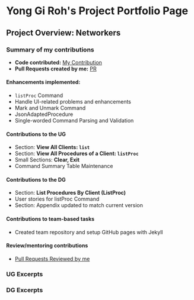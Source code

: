 # Yong Gi Roh's Project Portfolio Page

## Project Overview: Networkers

### Summary of my contributions
- **Code contributed:** [My Contribution](https://nus-cs2103-ay2122s2.github.io/tp-dashboard/?search=&sort=groupTitle&sortWithin=title&timeframe=commit&mergegroup=&groupSelect=groupByRepos&breakdown=true&checkedFileTypes=docs~functional-code~test-code~other&since=2022-02-18&tabOpen=true&tabType=authorship&tabAuthor=robinrojh&tabRepo=AY2122S2-CS2103T-W13-1%2Ftp%5Bmaster%5D&authorshipIsMergeGroup=false&authorshipFileTypes=docs~functional-code~test-code~other&authorshipIsBinaryFileTypeChecked=false)
- **Pull Requests created by me:** [PR](https://github.com/AY2122S2-CS2103T-W13-1/tp/pulls?q=is%3Apr+assignee%3Arobinrojh+)

#### Enhancements implemented:

- `listProc` Command
- Handle UI-related problems and enhancements
- Mark and Unmark Command
- JsonAdaptedProcedure
- Single-worded Command Parsing and Validation

#### Contributions to the UG

- Section: **View All Clients: `list`**
- Section: **View All Procedures of a Client: `listProc`**
- Small Sections: **Clear, Exit**
- Command Summary Table Maintenance

#### Contributions to the DG

- Section: **List Procedures By Client (ListProc)**
- User stories for listProc Command
- Section: Appendix updated to match current version

#### Contributions to team-based tasks

- Created team repository and setup GitHub pages with Jekyll

#### Review/mentoring contributions

- [Pull Requests Reviewed by me](https://github.com/AY2122S2-CS2103T-W13-1/tp/pulls?q=is%3Apr+reviewed-by%3Arobinrojh+)

### UG Excerpts



### DG Excerpts



